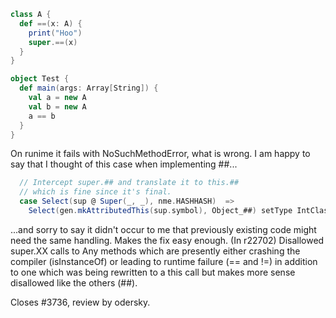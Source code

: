 ```scala
class A {
  def ==(x: A) {
    print("Hoo")
    super.==(x)
  }
}

object Test {
  def main(args: Array[String]) {
    val a = new A
    val b = new A
    a == b
  }
}
```
On runime it fails with NoSuchMethodError, what is wrong.
I am happy to say that I thought of this case when implementing ##...
```scala
  // Intercept super.## and translate it to this.##
  // which is fine since it's final.
  case Select(sup @ Super(_, _), nme.HASHHASH)  =>
    Select(gen.mkAttributedThis(sup.symbol), Object_##) setType IntClass.tpe
```
...and sorry to say it didn't occur to me that previously existing code might need the same handling.  Makes the fix easy enough.
(In r22702) Disallowed super.XX calls to Any methods which are presently either
crashing the compiler (isInstanceOf) or leading to runtime failure
(== and !=) in addition to one which was being rewritten to a this call
but makes more sense disallowed like the others (##).

Closes #3736, review by odersky.
